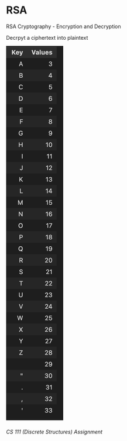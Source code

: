 # RSA
RSA Cryptography - Encryption and Decryption <br>

Decrpyt a ciphertext into plaintext

![rsa_key_value_list](images/rsa_key_value_list.png)


###### CS 111 (Discrete Structures) Assignment

<!-- **By Kayla Tran and Ellen Yim** -->
